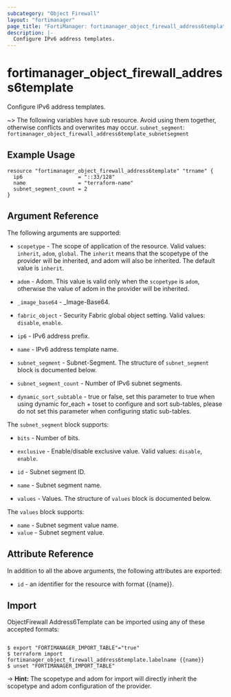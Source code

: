 ```yaml
---
subcategory: "Object Firewall"
layout: "fortimanager"
page_title: "FortiManager: fortimanager_object_firewall_address6template"
description: |-
  Configure IPv6 address templates.
---
```


# fortimanager_object_firewall_address6template
Configure IPv6 address templates.

~> The following variables have sub resource. Avoid using them together, otherwise conflicts and overwrites may occur.
`subnet_segment`: `fortimanager_object_firewall_address6template_subnetsegment`



## Example Usage

```hcl
resource "fortimanager_object_firewall_address6template" "trname" {
  ip6                  = "::33/128"
  name                 = "terraform-name"
  subnet_segment_count = 2
}
```

## Argument Reference


The following arguments are supported:

* `scopetype` - The scope of application of the resource. Valid values: `inherit`, `adom`, `global`. The `inherit` means that the scopetype of the provider will be inherited, and adom will also be inherited. The default value is `inherit`.
* `adom` - Adom. This value is valid only when the `scopetype` is `adom`, otherwise the value of adom in the provider will be inherited.

* `_image_base64` - _Image-Base64.
* `fabric_object` - Security Fabric global object setting. Valid values: `disable`, `enable`.

* `ip6` - IPv6 address prefix.
* `name` - IPv6 address template name.
* `subnet_segment` - Subnet-Segment. The structure of `subnet_segment` block is documented below.
* `subnet_segment_count` - Number of IPv6 subnet segments.
* `dynamic_sort_subtable` - true or false, set this parameter to true when using dynamic for_each + toset to configure and sort sub-tables, please do not set this parameter when configuring static sub-tables.

The `subnet_segment` block supports:

* `bits` - Number of bits.
* `exclusive` - Enable/disable exclusive value. Valid values: `disable`, `enable`.

* `id` - Subnet segment ID.
* `name` - Subnet segment name.
* `values` - Values. The structure of `values` block is documented below.

The `values` block supports:

* `name` - Subnet segment value name.
* `value` - Subnet segment value.


## Attribute Reference

In addition to all the above arguments, the following attributes are exported:
* `id` - an identifier for the resource with format {{name}}.

## Import

ObjectFirewall Address6Template can be imported using any of these accepted formats:
```

$ export "FORTIMANAGER_IMPORT_TABLE"="true"
$ terraform import fortimanager_object_firewall_address6template.labelname {{name}}
$ unset "FORTIMANAGER_IMPORT_TABLE"
```
-> **Hint:** The scopetype and adom for import will directly inherit the scopetype and adom configuration of the provider.
